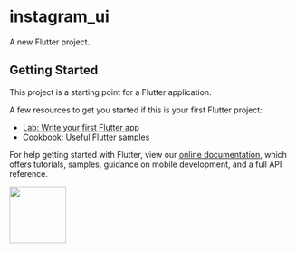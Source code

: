 # instagram_ui

A new Flutter project.

## Getting Started

This project is a starting point for a Flutter application.

A few resources to get you started if this is your first Flutter project:

- [Lab: Write your first Flutter app](https://flutter.dev/docs/get-started/codelab)
- [Cookbook: Useful Flutter samples](https://flutter.dev/docs/cookbook)

For help getting started with Flutter, view our
[online documentation](https://flutter.dev/docs), which offers tutorials,
samples, guidance on mobile development, and a full API reference.

<!-- ![](https://github.com/Monishvm/InstagramUIDarkMode/blob/master/assets/output.gif) -->
<img src="https://github.com/Monishvm/InstagramUIDarkMode/blob/master/assets/output.gif" width="100">

